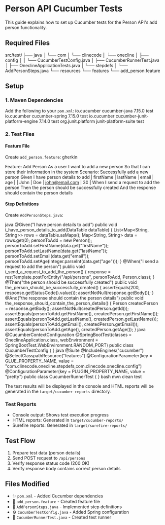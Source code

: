 # Person API Cucumber Tests

This guide explains how to set up Cucumber tests for the Person API's add person functionality.

## Required Files

src/test/
├── java
│   └── com
│       └── clinecode
│           └── onecline
│               ├── config
│               │   └── CucumberTestConfig.java
│               ├── CucumberRunnerTest.java
│               ├── OneclineApplicationTests.java
│               └── stepdefs
│                   └── AddPersonSteps.java
└── resources
    └── features
        └── add_person.feature


## Setup

### 1. Maven Dependencies
Add the following to your `pom.xml`:
<dependency>
<groupId>io.cucumber</groupId>
<artifactId>cucumber-java</artifactId>
<version>7.15.0</version>
<scope>test</scope>
</dependency>
<dependency>
<groupId>io.cucumber</groupId>
<artifactId>cucumber-spring</artifactId>
<version>7.15.0</version>
<scope>test</scope>
</dependency>
<dependency>
<groupId>io.cucumber</groupId>
<artifactId>cucumber-junit-platform-engine</artifactId>
<version>7.14.0</version>
<scope>test</scope>
</dependency>
<dependency>
<groupId>org.junit.platform</groupId>
<artifactId>junit-platform-suite</artifactId>
<scope>test</scope>
</dependency>

### 2. Test Files

#### Feature File
Create `add_person.feature`:
gherkin

Feature: Add Person
As a user
I want to add a new person
So that I can store their information in the system
Scenario: Successfully add a new person
Given I have person details to add
| firstName | lastName | email | age |
| John | Doe | john@email.com | 30 |
When I send a request to add the person
Then the person should be successfully created
And the response should contain the person details

#### Step Definitions
Create `AddPersonSteps.java`:

java
@Given("I have person details to add")
public void i_have_person_details_to_add(DataTable dataTable) {
List<Map<String, String>> rows = dataTable.asMaps();
Map<String, String> data = rows.get(0);
personToAdd = new Person();
personToAdd.setFirstName(data.get("firstName"));
personToAdd.setLastName(data.get("lastName"));
personToAdd.setEmail(data.get("email"));
personToAdd.setAge(Integer.parseInt(data.get("age")));
}
@When("I send a request to add the person")
public void i_send_a_request_to_add_the_person() {
response = restTemplate.postForEntity("/api/persons", personToAdd, Person.class);
}
@Then("the person should be successfully created")
public void the_person_should_be_successfully_created() {
assertEquals(200, response.getStatusCode().value());
assertNotNull(response.getBody());
}
@And("the response should contain the person details")
public void the_response_should_contain_the_person_details() {
Person createdPerson = response.getBody();
assertNotNull(createdPerson.getId());
assertEquals(personToAdd.getFirstName(), createdPerson.getFirstName());
assertEquals(personToAdd.getLastName(), createdPerson.getLastName());
assertEquals(personToAdd.getEmail(), createdPerson.getEmail());
assertEquals(personToAdd.getAge(), createdPerson.getAge());
}
java
@CucumberContextConfiguration
@SpringBootTest(classes = OneclineApplication.class, webEnvironment = SpringBootTest.WebEnvironment.RANDOM_PORT)
public class CucumberTestConfig {
}
java
@Suite
@IncludeEngines("cucumber")
@SelectClasspathResource("features")
@ConfigurationParameter(key = GLUE_PROPERTY_NAME, value = "com.clinecode.onecline.stepdefs,com.clinecode.onecline.config")
@ConfigurationParameter(key = PLUGIN_PROPERTY_NAME, value = "pretty")
public class CucumberRunnerTest {
}
bash
mvn clean test


The test results will be displayed in the console and HTML reports will be generated in the `target/cucumber-reports` directory.

### Test Reports
- Console output: Shows test execution progress
- HTML reports: Generated in `target/cucumber-reports/`
- Surefire reports: Generated in `target/surefire-reports/`

## Test Flow
1. Prepare test data (person details)
2. Send POST request to `/api/persons`
3. Verify response status code (200 OK)
4. Verify response body contains correct person details

## Files Modified
- ✨ `pom.xml` - Added Cucumber dependencies
- 📝 `add_person.feature` - Created feature file
- 🔧 `AddPersonSteps.java` - Implemented step definitions
- ⚙️ `CucumberTestConfig.java` - Added Spring configuration
- 🏃 `CucumberRunnerTest.java` - Created test runner